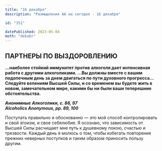 ```yaml
---
title: "16 декабря"
description: "Размышления АА на сегодня - 16 декабря"

id: "351"

datePublished: 2023-05-04
moth: "dekabr"
---
```


## ПАРТНЕРЫ ПО ВЫЗДОРОВЛЕНИЮ

**…наиболее стойкий иммунитет против алкоголя дает интенсивная работа с
другими алкоголиками. …Вы должны вместе с вашим подопечным день за днем
двигаться по пути духовного прогресса… Следуйте велениям Высшей Силы, и со
временем вы будете жить в новом, замечательном мире, какими бы ни были ваши
теперешние обстоятельства.**

**_Анонимные Алкоголики, с. 86, 97  
Alcoholics Anonymous, pp. 89, 100_**

Поступать правильно и обоснованно — это мой способ контролировать и свой
эгоизм, и свое себялюбие. Я осознаю, что зависимость от Высшей Силы расчищает
мне путь к душевному покою, счастью и трезвости. Каждый день я молюсь о том,
чтобы избегать повторения прежних неверных поступков и таким образом приносить
пользу другим.
